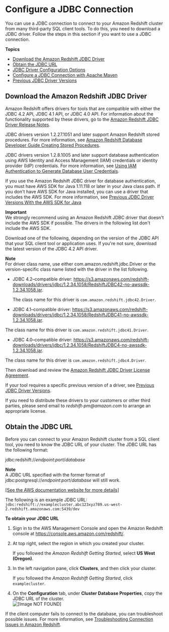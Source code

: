 # Configure a JDBC Connection<a name="configure-jdbc-connection"></a>

You can use a JDBC connection to connect to your Amazon Redshift cluster from many third\-party SQL client tools\. To do this, you need to download a JDBC driver\. Follow the steps in this section if you want to use a JDBC connection\.

**Topics**
+ [Download the Amazon Redshift JDBC Driver](#download-jdbc-driver)
+ [Obtain the JDBC URL](#obtain-jdbc-url)
+ [JDBC Driver Configuration Options](configure-jdbc-options.md)
+ [Configure a JDBC Connection with Apache Maven](configure-jdbc-connection-with-maven.md)
+ [Previous JDBC Driver Versions](jdbc-previous-versions.md)

## Download the Amazon Redshift JDBC Driver<a name="download-jdbc-driver"></a>

Amazon Redshift offers drivers for tools that are compatible with either the JDBC 4\.2 API, JDBC 4\.1 API, or JDBC 4\.0 API\. For information about the functionality supported by these drivers, go to the [Amazon Redshift JDBC Driver Release Notes](https://s3.amazonaws.com/redshift-downloads/drivers/jdbc/1.2.34.1058/Amazon+Redshift+JDBC+Release+Notes.pdf)\.  

JDBC drivers version 1\.2\.27\.1051 and later support Amazon Redshift stored procedures\. For more information, see [Amazon Redshift Database Developer Guide Creating Stored Procedures](https://docs.aws.amazon.com/redshift/latest/dg/stored-procedure-overview.html)\.

JDBC drivers version 1\.2\.8\.1005 and later support database authentication using AWS Identity and Access Management \(IAM\) credentials or identity provider \(IdP\) credentials\. For more information, see [Using IAM Authentication to Generate Database User Credentials](generating-user-credentials.md)\.

If you use the Amazon Redshift JDBC driver for database authentication, you must have AWS SDK for Java 1\.11\.118 or later in your Java class path\. If you don't have AWS SDK for Java installed, you can use a driver that includes the AWS SDK\. For more information, see [Previous JDBC Driver Versions With the AWS SDK for Java](jdbc-previous-versions.md#jdbc-previous-versions-with-sdk)

**Important**  
We strongly recommend using an Amazon Redshift JDBC driver that doesn't include the AWS SDK if possible\. The drivers in the following list don't include the AWS SDK\.

Download one of the following, depending on the version of the JDBC API that your SQL client tool or application uses\. If you're not sure, download the latest version of the JDBC 4\.2 API driver\.

**Note**  
For driver class name, use either com\.amazon\.redshift\.jdbc\.Driver or the version\-specific class name listed with the driver in the list following\.
+ JDBC 4\.2–compatible driver: [https://s3\.amazonaws\.com/redshift\-downloads/drivers/jdbc/1\.2\.34\.1058/RedshiftJDBC42\-no\-awssdk\-1\.2\.34\.1058\.jar](https://s3.amazonaws.com/redshift-downloads/drivers/jdbc/1.2.34.1058/RedshiftJDBC42-no-awssdk-1.2.34.1058.jar)\. 

  The class name for this driver is `com.amazon.redshift.jdbc42.Driver`\.
+  JDBC 4\.1–compatible driver: [https://s3\.amazonaws\.com/redshift\-downloads/drivers/jdbc/1\.2\.34\.1058/RedshiftJDBC41\-no\-awssdk\-1\.2\.34\.1058\.jar](https://s3.amazonaws.com/redshift-downloads/drivers/jdbc/1.2.34.1058/RedshiftJDBC41-no-awssdk-1.2.34.1058.jar)\. 

  The class name for this driver is `com.amazon.redshift.jdbc41.Driver`\.
+  JDBC 4\.0–compatible driver: [https://s3\.amazonaws\.com/redshift\-downloads/drivers/jdbc/1\.2\.34\.1058/RedshiftJDBC4\-no\-awssdk\-1\.2\.34\.1058\.jar](https://s3.amazonaws.com/redshift-downloads/drivers/jdbc/1.2.34.1058/RedshiftJDBC4-no-awssdk-1.2.34.1058.jar)\. 

  The class name for this driver is `com.amazon.redshift.jdbc4.Driver`\.

Then download and review the [Amazon Redshift JDBC Driver License Agreement](https://s3.amazonaws.com/redshift-downloads/drivers/Amazon+Redshift+JDBC+Driver+License+Agreement.pdf)\. 

If your tool requires a specific previous version of a driver, see [Previous JDBC Driver Versions](jdbc-previous-versions.md)\.

If you need to distribute these drivers to your customers or other third parties, please send email to *redshift\-pm@amazon\.com* to arrange an appropriate license\. 

## Obtain the JDBC URL<a name="obtain-jdbc-url"></a>

Before you can connect to your Amazon Redshift cluster from a SQL client tool, you need to know the JDBC URL of your cluster\. The JDBC URL has the following format: 

jdbc:redshift://*endpoint*:*port*/*database*

**Note**  
A JDBC URL specified with the former format of jdbc:postgresql://*endpoint*:*port*/*database* will still work\.

[\[See the AWS documentation website for more details\]](http://docs.aws.amazon.com/redshift/latest/mgmt/configure-jdbc-connection.html)

The following is an example JDBC URL: `jdbc:redshift://examplecluster.abc123xyz789.us-west-2.redshift.amazonaws.com:5439/dev` 

**To obtain your JDBC URL**

1. Sign in to the AWS Management Console and open the Amazon Redshift console at [https://console\.aws\.amazon\.com/redshift/](https://console.aws.amazon.com/redshift/)\.

1. At top right, select the region in which you created your cluster\. 

    If you followed the *Amazon Redshift Getting Started*, select **US West \(Oregon\)**\. 

1.  In the left navigation pane, click **Clusters**, and then click your cluster\. 

    If you followed the *Amazon Redshift Getting Started*, click `examplecluster`\. 

1.  On the **Configuration** tab, under **Cluster Database Properties**, copy the JDBC URL of the cluster\.   
![\[Image NOT FOUND\]](http://docs.aws.amazon.com/redshift/latest/mgmt/images/rs-mgmt-clusters-cluster-database-properties-jdbc.png)

 If the client computer fails to connect to the database, you can troubleshoot possible issues\. For more information, see [Troubleshooting Connection Issues in Amazon Redshift](troubleshooting-connections.md)\. 